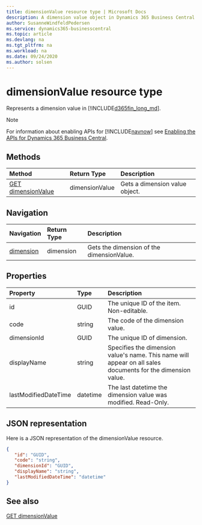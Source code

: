 ```yaml
---
title: dimensionValue resource type | Microsoft Docs
description: A dimension value object in Dynamics 365 Business Central.
author: SusanneWindfeldPedersen
ms.service: dynamics365-businesscentral
ms.topic: article
ms.devlang: na
ms.tgt_pltfrm: na
ms.workload: na
ms.date: 09/24/2020
ms.author: solsen
---
```


# dimensionValue resource type
Represents a dimension value in [!INCLUDE[d365fin_long_md](../../includes/d365fin_long_md.md)].

> [!NOTE]  
> For information about enabling APIs for [!INCLUDE[navnow](../../includes/navnow_md.md)] see [Enabling the APIs for Dynamics 365 Business Central](../enabling-apis-for-dynamics-nav.md).

## Methods
| Method | Return Type|Description |
|:--------------------|:-----------|:-------------------------|
|[GET dimensionValue](../api/dynamics_dimensionValue_Get.md)|dimensionValue|Gets a dimension value object.|




## Navigation

| Navigation |Return Type| Description |    
|:----------|:----------|:-----------------|
|[dimension](../resources/dynamics_dimension.md)|dimension |Gets the dimension of the dimensionValue.|


## Properties

| Property           | Type   |Description     |
|:-------------------|:-------|:---------------|
|id|GUID|The unique ID of the item. Non-editable.|
|code|string|The code of the dimension value.|
|dimensionId|GUID|The unique ID of dimension.|
|displayName|string|Specifies the dimension value's name. This name will appear on all sales documents for the dimension value.|
|lastModifiedDateTime|datetime|The last datetime the dimension value was modified. Read-Only.|


## JSON representation

Here is a JSON representation of the dimensionValue resource.


```json
{
   "id": "GUID",
   "code": "string",
   "dimensionId": "GUID",
   "displayName": "string",
   "lastModifiedDateTime": "datetime"
}
```
## See also

[GET dimensionValue](../api/dynamics_dimensionValue_Get.md)

